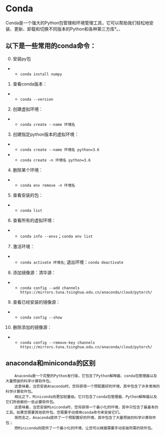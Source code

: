 # Conda
Conda是一个强大的Python包管理和环境管理工具，它可以帮助我们轻松地安装、更新、卸载和切换不同版本的Python和各种第三方库²。、

## 以下是一些常用的conda命令：
0. 安装py包
* * `conda install numpy`
1. 查看conda版本：
* * `conda --version`
2. 创建虚拟环境：
* * `conda create --name 环境名`
3. 创建指定python版本的虚拟环境：
* * `conda create --name 环境名 python=3.6`
* * `conda create -n 环境名 python=3.6`
4. 删除某个环境：
* * `conda env remove -n 环境名`
5. 查看安装的包：
* * `conda list`
6. 查看所有的虚拟环境：
* * `conda info --envs`；`conda env list`
7. 激活环境：
* * `conda activate 环境名`; 退出环境：`conda deactivate`
8. 添加镜像源：清华源： 
* * `conda config --add channels https://mirrors.tuna.tsinghua.edu.cn/anaconda/cloud/pytorch/`
9. 查看已经安装的镜像源：
* * `conda config --show`
10. 删除添加的镜像源： 
* * `conda config --remove-key channels https://mirrors.tuna.tsinghua.edu.cn/anaconda/cloud/pytorch/`

## anaconda和miniconda的区别
```
    Anaconda是一个完整的Python发行版，它包含了Python解释器、conda包管理器以及大量预装的科学计算软件包。
    这意味着，当您安装Anaconda时，您将获得一个预配置好的环境，其中包含了许多常用的科学计算软件包。
    相比之下，Miniconda则更加轻量级。它只包含了conda包管理器、Python解释器以及它们所依赖的一些必要软件包。
    这意味着，当您安装Miniconda时，您将获得一个最小化的环境，其中只包含了最基本的工具。如果您需要其他软件包，您需要手动使用conda命令来安装它们。
    简而言之，Anaconda提供了一个预配置好的环境，其中包含了大量预装的科学计算软件包；
    而Miniconda则提供了一个最小化的环境，让您可以根据需要手动安装所需的软件包。